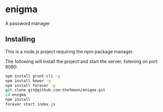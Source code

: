 # enigma

A password manager

## Installing

This is a node.js project requiring the npm package manager.

The following will install the project and start the server, listening on port 8080.

```bash
npm install grunt-cli -g
npm install bower -g
npm install forever -g
git clone git@github.com:thofmann/enigma.git
cd enigma
npm install
forever start index.js
```
